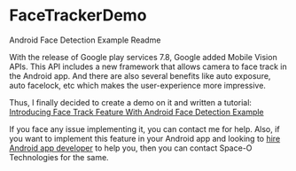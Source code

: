# FaceTrackerDemo

Android Face Detection Example Readme

With the release of Google play services 7.8, Google added Mobile Vision APIs. This API includes a new framework that allows camera to face track in the Android app. And there are also several benefits like auto exposure, auto facelock, etc which makes the user-experience more impressive.

Thus, I finally decided to create a demo on it and written a tutorial: [Introducing Face Track Feature With Android Face Detection Example](https://www.spaceotechnologies.com/android-face-detection-example/)

If you face any issue implementing it, you can contact me for help. Also, if you want to implement this feature in your Android app and looking to [hire Android app developer](http://www.spaceotechnologies.com/hire-android-developer/) to help you, then you can contact Space-O Technologies for the same.
